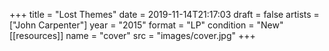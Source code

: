 +++
title = "Lost Themes"
date = 2019-11-14T21:17:03
draft = false
artists = ["John Carpenter"]
year = "2015"
format = "LP"
condition = "New"
[[resources]]
  name = "cover"
  src = "images/cover.jpg"
+++
